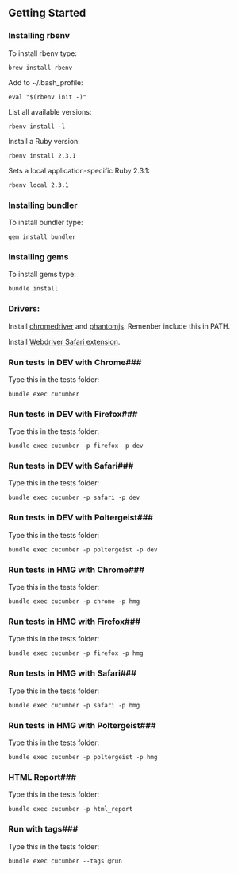 ## Getting Started ##

### Installing rbenv ###
To install rbenv type:
```shell
brew install rbenv
```

Add to ~/.bash_profile:
```shell
eval "$(rbenv init -)"
```

List all available versions:
```shell
rbenv install -l
```

Install a Ruby version:
```shell
rbenv install 2.3.1
```

Sets a local application-specific Ruby 2.3.1:
```shell
rbenv local 2.3.1
```

### Installing bundler ###
To install bundler type:
```shell
gem install bundler
```

### Installing gems ###
To install gems type:
```shell
bundle install
```

### Drivers: ###
Install [chromedriver](https://sites.google.com/a/chromium.org/chromedriver/) and [phantomjs](http://phantomjs.org/).
Remenber include this in PATH.

Install [Webdriver Safari extension](http://selenium-release.storage.googleapis.com/2.48/SafariDriver.safariextz).

### Run tests in DEV with Chrome###
Type this in the tests folder:
```shell
bundle exec cucumber
```

### Run tests in DEV with Firefox###
Type this in the tests folder:
```shell
bundle exec cucumber -p firefox -p dev
```

### Run tests in DEV with Safari###
Type this in the tests folder:
```shell
bundle exec cucumber -p safari -p dev
```

### Run tests in DEV with Poltergeist###
Type this in the tests folder:
```shell
bundle exec cucumber -p poltergeist -p dev
```

### Run tests in HMG with Chrome###
Type this in the tests folder:
```shell
bundle exec cucumber -p chrome -p hmg
```

### Run tests in HMG with Firefox###
Type this in the tests folder:
```shell
bundle exec cucumber -p firefox -p hmg
```

### Run tests in HMG with Safari###
Type this in the tests folder:
```shell
bundle exec cucumber -p safari -p hmg
```

### Run tests in HMG with Poltergeist###
Type this in the tests folder:
```shell
bundle exec cucumber -p poltergeist -p hmg
```

### HTML Report###
Type this in the tests folder:
```shell
bundle exec cucumber -p html_report
```

### Run with tags###
Type this in the tests folder:
```shell
bundle exec cucumber --tags @run
```
